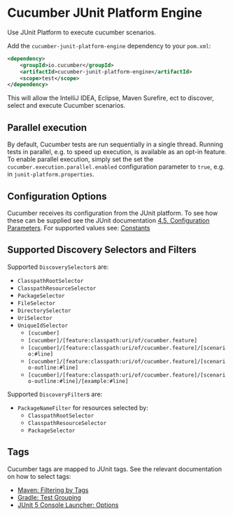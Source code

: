 Cucumber JUnit Platform Engine
==============================

Use JUnit Platform to execute cucumber scenarios.

Add the `cucumber-junit-platform-engine` dependency to your `pom.xml`:


```xml
<dependency>
    <groupId>io.cucumber</groupId>
    <artifactId>cucumber-junit-platform-engine</artifactId>
    <scope>test</scope>
</dependency>
```

This will allow the IntelliJ IDEA, Eclipse, Maven Surefire, ect to discover, 
select and execute Cucumber scenarios. 

## Parallel execution ## 

By default, Cucumber tests are run sequentially in a single thread. Running tests in parallel, e.g. to speed up 
execution, is available as an opt-in feature. To enable parallel execution, simply set the set the 
`cucumber.execution.parallel.enabled` configuration parameter to `true`, e.g. in `junit-platform.properties`.

## Configuration Options ##

Cucumber receives its configuration from the JUnit platform. To see how these can be supplied see the JUnit documentation
[4.5. Configuration Parameters](https://junit.org/junit5/docs/5.3.0-M1/user-guide/index.html#running-tests-config-params). 
For supported values see: [Constants](src/main/java/io/cucucumber/jupiter/engine/Constants.java)


## Supported Discovery Selectors and Filters ## 

Supported `DiscoverySelector`s are:

* `ClasspathRootSelector`
* `ClasspathResourceSelector`
* `PackageSelector`
* `FileSelector`
* `DirectorySelector`
* `UriSelector`
* `UniqueIdSelector`
    - `[cucumber]`
    - `[cucumber]/[feature:classpath:uri/of/cucumber.feature]`
    - `[cucumber]/[feature:classpath:uri/of/cucumber.feature]/[scenario:#line]`
    - `[cucumber]/[feature:classpath:uri/of/cucumber.feature]/[scenario-outline:#line]`
    - `[cucumber]/[feature:classpath:uri/of/cucumber.feature]/[scenario-outline:#line]/[example:#line]`

Supported `DiscoveryFilter`s are:
* `PackageNameFilter` for resources selected by:
    * `ClasspathRootSelector`
    * `ClasspathResourceSelector`
    * `PackageSelector`
## Tags

Cucumber tags are mapped to JUnit tags. See the relevant documentation on how to select tags:
* [Maven: Filtering by Tags](https://maven.apache.org/surefire/maven-surefire-plugin/examples/junit-platform.html)
* [Gradle: Test Grouping](https://docs.gradle.org/current/userguide/java_testing.html#test_grouping)
* [JUnit 5 Console Launcher: Options](https://junit.org/junit5/docs/current/user-guide/#running-tests-console-launcher-options)

